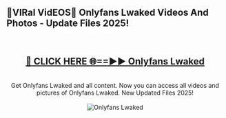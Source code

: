 <h2>🔴VIRal VidEOS🔴 Onlyfans Lwaked Videos And Photos - Update Files 2025!</h2>
<br>
<div align="center">
<h2><a href="https://virallinks.top/odZfE0" rel="nofollow">🔴 CLICK HERE 🌐==►► Onlyfans Lwaked</a></h2>
<br>
Get Onlyfans Lwaked and all content. Now you can access all videos and pictures of Onlyfans Lwaked. New Updated Files 2025!
<br>
<br>
<a href="https://virallinks.top/odZfE0" rel="nofollow" data-target="animated-image.originalLink"><img src="https://i.imgur.com/dJHk4Zq.gif)" alt="Onlyfans Lwaked" style="max-width: 100%; display: inline-block;" data-target="animated-image.originalImage"></a>
</div>
<br>

